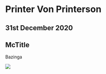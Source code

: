 # Printer Von Printerson
## 31st December 2020

## McTitle

Bazinga

![](https://cdn.discordapp.com/attachments/794700507448475679/794966006078242826/20210101_215242.jpg)
